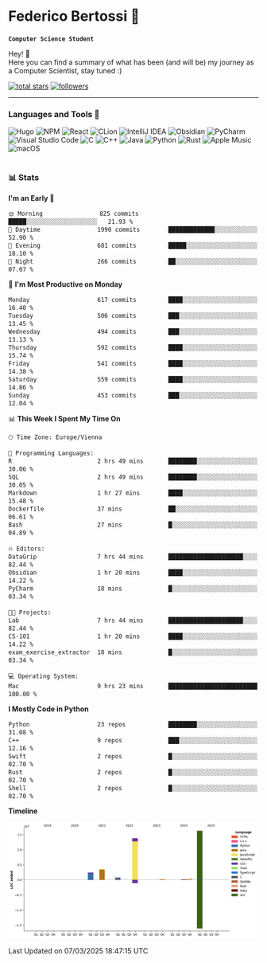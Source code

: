 # Federico Bertossi 🚀

**`Computer Science Student`**

[//]: # (Thanks to @ForrestKnight for the inspiration.)

<!-- TODO: Insert a banner image -->

Hey! 👋</br>
Here you can find a summary of what has been (and will be) my journey as a Computer Scientist, stay tuned :)

   <p>
      <a href="https://github.com/mrBymax?tab=repositories&sort=stargazers">
         <img alt="total stars" title="Total stars on GitHub" src="https://custom-icon-badges.demolab.com/github/stars/mrBymax?color=55960c&style=for-the-badge&labelColor=488207&logo=star"/></a>
<a href="https://github.com/mrBymax?tab=followers">
         <img alt="followers" title="Follow me on Github" src="https://custom-icon-badges.demolab.com/github/followers/mrBymax?color=236ad3&labelColor=1155ba&style=for-the-badge&logo=person-add&label=Follow&logoColor=white"/></a>
   </p>

---

<!-- TODO: Insert a GIF -->
### Languages and Tools 🧰

<!-- TODO: Change it with shields -->
![Hugo](https://img.shields.io/badge/Hugo-black.svg?style=for-the-badge&logo=Hugo)
![NPM](https://img.shields.io/badge/NPM-%23CB3837.svg?style=for-the-badge&logo=npm&logoColor=white)
![React](https://img.shields.io/badge/react-%2320232a.svg?style=for-the-badge&logo=react&logoColor=%2361DAFB)
![CLion](https://img.shields.io/badge/CLion-black?style=for-the-badge&logo=clion&logoColor=white)
![IntelliJ IDEA](https://img.shields.io/badge/IntelliJIDEA-000000.svg?style=for-the-badge&logo=intellij-idea&logoColor=white)
![Obsidian](https://img.shields.io/badge/Obsidian-%23483699.svg?style=for-the-badge&logo=obsidian&logoColor=white)
![PyCharm](https://img.shields.io/badge/pycharm-143?style=for-the-badge&logo=pycharm&logoColor=black&color=black&labelColor=green)
![Visual Studio Code](https://img.shields.io/badge/Visual%20Studio%20Code-0078d7.svg?style=for-the-badge&logo=visual-studio-code&logoColor=white)
![C](https://img.shields.io/badge/c-%2300599C.svg?style=for-the-badge&logo=c&logoColor=white)
![C++](https://img.shields.io/badge/c++-%2300599C.svg?style=for-the-badge&logo=c%2B%2B&logoColor=white)
![Java](https://img.shields.io/badge/java-%23ED8B00.svg?style=for-the-badge&logo=openjdk&logoColor=white)
![Python](https://img.shields.io/badge/python-3670A0?style=for-the-badge&logo=python&logoColor=ffdd54)
![Rust](https://img.shields.io/badge/Rust-000000?logo=Rust&logoColor=white)
![Apple Music](https://img.shields.io/badge/Apple_Music-9933CC?style=for-the-badge&logo=apple-music&logoColor=white)
![macOS](https://img.shields.io/badge/mac%20os-000000?style=for-the-badge&logo=macos&logoColor=F0F0F0)


#

### 📊 Stats

<!-- ![My GitHub stats](https://github-readme-stats.vercel.app/api?username=mrBymax&show_icons=true&theme=dracula) -->


<!--START_SECTION:waka-->
**I'm an Early 🐤** 

```text
🌞 Morning                825 commits         █████░░░░░░░░░░░░░░░░░░░░   21.93 % 
🌆 Daytime                1990 commits        █████████████░░░░░░░░░░░░   52.90 % 
🌃 Evening                681 commits         █████░░░░░░░░░░░░░░░░░░░░   18.10 % 
🌙 Night                  266 commits         ██░░░░░░░░░░░░░░░░░░░░░░░   07.07 % 
```
📅 **I'm Most Productive on Monday** 

```text
Monday                   617 commits         ████░░░░░░░░░░░░░░░░░░░░░   16.40 % 
Tuesday                  506 commits         ███░░░░░░░░░░░░░░░░░░░░░░   13.45 % 
Wednesday                494 commits         ███░░░░░░░░░░░░░░░░░░░░░░   13.13 % 
Thursday                 592 commits         ████░░░░░░░░░░░░░░░░░░░░░   15.74 % 
Friday                   541 commits         ████░░░░░░░░░░░░░░░░░░░░░   14.38 % 
Saturday                 559 commits         ████░░░░░░░░░░░░░░░░░░░░░   14.86 % 
Sunday                   453 commits         ███░░░░░░░░░░░░░░░░░░░░░░   12.04 % 
```


📊 **This Week I Spent My Time On** 

```text
🕑︎ Time Zone: Europe/Vienna

💬 Programming Languages: 
R                        2 hrs 49 mins       ████████░░░░░░░░░░░░░░░░░   30.06 % 
SQL                      2 hrs 49 mins       ████████░░░░░░░░░░░░░░░░░   30.05 % 
Markdown                 1 hr 27 mins        ████░░░░░░░░░░░░░░░░░░░░░   15.48 % 
Dockerfile               37 mins             ██░░░░░░░░░░░░░░░░░░░░░░░   06.61 % 
Bash                     27 mins             █░░░░░░░░░░░░░░░░░░░░░░░░   04.89 % 

🔥 Editors: 
DataGrip                 7 hrs 44 mins       █████████████████████░░░░   82.44 % 
Obsidian                 1 hr 20 mins        ████░░░░░░░░░░░░░░░░░░░░░   14.22 % 
PyCharm                  18 mins             █░░░░░░░░░░░░░░░░░░░░░░░░   03.34 % 

🐱‍💻 Projects: 
Lab                      7 hrs 44 mins       █████████████████████░░░░   82.44 % 
CS-101                   1 hr 20 mins        ████░░░░░░░░░░░░░░░░░░░░░   14.22 % 
exam_exercise_extractor  18 mins             █░░░░░░░░░░░░░░░░░░░░░░░░   03.34 % 

💻 Operating System: 
Mac                      9 hrs 23 mins       █████████████████████████   100.00 % 
```

**I Mostly Code in Python** 

```text
Python                   23 repos            ████████░░░░░░░░░░░░░░░░░   31.08 % 
C++                      9 repos             ███░░░░░░░░░░░░░░░░░░░░░░   12.16 % 
Swift                    2 repos             █░░░░░░░░░░░░░░░░░░░░░░░░   02.70 % 
Rust                     2 repos             █░░░░░░░░░░░░░░░░░░░░░░░░   02.70 % 
Shell                    2 repos             █░░░░░░░░░░░░░░░░░░░░░░░░   02.70 % 
```



**Timeline**

![Lines of Code chart](https://raw.githubusercontent.com/mrBymax/mrBymax/main/assets/bar_graph.png)


 Last Updated on 07/03/2025 18:47:15 UTC
<!--END_SECTION:waka-->


[linkedin]: https://linkedin.com/federico-bertossi
[website]:  https://www.federicobertossi.com

</details>
